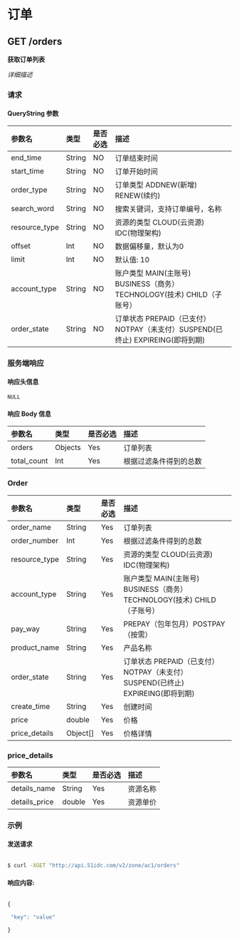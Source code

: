 # 订单
## GET /orders

**获取订单列表**

*详细描述*

### 请求

#### QueryString 参数

|参数名 | 类型 | 是否必选 | 描述 |
| :-- | :-- | :-- | :-- |
| end_time | String | NO | 订单结束时间
| start_time | String | NO | 订单开始时间 |
| order_type | String | NO | 订单类型 ADDNEW(新增) RENEW(续约) |
| search_word | String | NO | 搜索关键词，支持订单编号，名称 |
| resource_type | String | NO | 资源的类型 CLOUD(云资源) IDC(物理架构) |
| offset | Int | NO | 数据偏移量，默认为0 |
| limit | Int | NO | 默认值: 10|
| account_type | String | NO | 账户类型 MAIN(主账号) BUSINESS（商务）TECHNOLOGY(技术) CHILD（子账号） |
| order_state | String | NO | 订单状态 PREPAID（已支付）NOTPAY（未支付）SUSPEND(已终止) EXPIREING(即将到期) |

### 服务端响应

#### 响应头信息

`NULL`

#### 响应 Body 信息

|参数名 | 类型 | 是否必选 | 描述 |
| :-- | :-- | :-- | :-- |
| orders | Objects | Yes | 订单列表 |
| total_count | Int | Yes | 根据过滤条件得到的总数 |

### Order

|参数名 | 类型 | 是否必选 | 描述 |
| :-- | :-- | :-- | :-- |
| order_name | String | Yes | 订单列表 |
| order_number | Int | Yes | 根据过滤条件得到的总数 |
| resource_type | String | Yes | 资源的类型 CLOUD(云资源) IDC(物理架构) |
| account_type| String | Yes | 账户类型 MAIN(主账号) BUSINESS（商务）TECHNOLOGY(技术) CHILD（子账号） |
| pay_way | String | Yes | PREPAY（包年包月）POSTPAY（按需） |
| product_name | String | Yes | 产品名称 |
| order_state | String | Yes | 订单状态 PREPAID（已支付）NOTPAY（未支付）SUSPEND(已终止) EXPIREING(即将到期) |
| create_time | String | Yes | 创建时间 |
| price | double | Yes | 价格 |
| price_details | Object[] | Yes | 价格详情 |

### price_details
|参数名 | 类型 | 是否必选 | 描述 |
| :-- | :-- | :-- | :-- |
| details_name | String | Yes | 资源名称 |
| details_price | double | Yes | 资源单价 |

### 示例

#### 发送请求

```bash

$ curl -XGET "http://api.51idc.com/v2/zone/ac1/orders"

```

#### 响应内容:

```js

{

 "key": "value"

}

```
